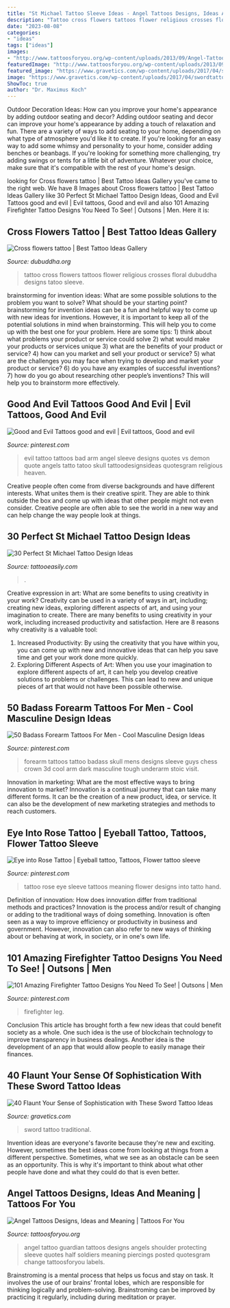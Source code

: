 ```yaml
---
title: "St Michael Tattoo Sleeve Ideas - Angel Tattoos Designs, Ideas And Meaning"
description: "Tattoo cross flowers tattoos flower religious crosses floral dubuddha designs tatoo sleeve"
date: "2023-08-08"
categories:
- "ideas"
tags: ["ideas"]
images:
- "http://www.tattoosforyou.org/wp-content/uploads/2013/09/Angel-Tattoo-Designs.jpg"
featuredImage: "http://www.tattoosforyou.org/wp-content/uploads/2013/09/Angel-Tattoo-Designs.jpg"
featured_image: "https://www.gravetics.com/wp-content/uploads/2017/04/swordtattoo-classictattoo-tradition-traditional.jpg"
image: "https://www.gravetics.com/wp-content/uploads/2017/04/swordtattoo-classictattoo-tradition-traditional.jpg"
ShowToc: true
author: "Dr. Maximus Koch"
---
```



Outdoor Decoration Ideas: How can you improve your home's appearance by adding outdoor seating and decor?
Adding outdoor seating and decor can improve your home's appearance by adding a touch of relaxation and fun. There are a variety of ways to add seating to your home, depending on what type of atmosphere you'd like it to create. If you're looking for an easy way to add some whimsy and personality to your home, consider adding benches or beanbags. If you're looking for something more challenging, try adding swings or tents for a little bit of adventure. Whatever your choice, make sure that it's compatible with the rest of your home's design.

	

		
looking for Cross flowers tattoo | Best Tattoo Ideas Gallery you've came to the right web. We have 8 Images about Cross flowers tattoo | Best Tattoo Ideas Gallery like 30 Perfect St Michael Tattoo Design Ideas, Good and Evil Tattoos good and evil | Evil tattoos, Good and evil and also 101 Amazing Firefighter Tattoo Designs You Need To See! | Outsons | Men. Here it is:
		
    
## Cross Flowers Tattoo | Best Tattoo Ideas Gallery

<img loading=lazy src="http://www.dubuddha.org/wp-content/uploads/2016/10/cross-flowers-tattoo-by-umtattoo-728x909.jpg" onerror="this.onerror=null;this.src='https://tse1.mm.bing.net/th?id=OIP.tExDEVFFCPIL18uy-m9RIAHaJP&amp;pid=15.1';" alt="Cross flowers tattoo | Best Tattoo Ideas Gallery">

_Source: dubuddha.org_

>tattoo cross flowers tattoos flower religious crosses floral dubuddha designs tatoo sleeve. 

	

brainstorming for invention ideas: What are some possible solutions to the problem you want to solve? What should be your starting point?
brainstorming for invention ideas can be a fun and helpful way to come up with new ideas for inventions. However, it is important to keep all of the potential solutions in mind when brainstorming. This will help you to come up with the best one for your problem. Here are some tips: 1) think about what problems your product or service could solve 2) what would make your products or services unique 3) what are the benefits of your product or service? 4) how can you market and sell your product or service? 5) what are the challenges you may face when trying to develop and market your product or service? 6) do you have any examples of successful inventions? 7) how do you go about researching other people’s inventions? This will help you to brainstorm more effectively.

    
## Good And Evil Tattoos Good And Evil | Evil Tattoos, Good And Evil

<img loading=lazy src="https://i.pinimg.com/736x/df/24/b9/df24b90bffa87276b74e845c1d43c243--bad-tattoos-quote-tattoos.jpg" onerror="this.onerror=null;this.src='https://tse4.mm.bing.net/th?id=OIP.cmbVBAjnRHI7opfmxWgx3gHaF2&amp;pid=15.1';" alt="Good and Evil Tattoos good and evil | Evil tattoos, Good and evil">

_Source: pinterest.com_

>evil tattoo tattoos bad arm angel sleeve designs quotes vs demon quote angels tatto tatoo skull tattoodesignsideas quotesgram religious heaven. 

	

Creative people often come from diverse backgrounds and have different interests. What unites them is their creative spirit. They are able to think outside the box and come up with ideas that other people might not even consider. Creative people are often able to see the world in a new way and can help change the way people look at things.

    
## 30 Perfect St Michael Tattoo Design Ideas

<img loading=lazy src="http://www.tattooeasily.com/wp-content/uploads/2014/10/st-michael-tattoos.jpg" onerror="this.onerror=null;this.src='https://tse2.mm.bing.net/th?id=OIP.IjySNKwuEd-65lM-0-as1gHaHZ&amp;pid=15.1';" alt="30 Perfect St Michael Tattoo Design Ideas">

_Source: tattooeasily.com_

>. 

	

Creative expression in art: What are some benefits to using creativity in your work?
Creativity can be used in a variety of ways in art, including; creating new ideas, exploring different aspects of art, and using your imagination to create. There are many benefits to using creativity in your work, including increased productivity and satisfaction. Here are 8 reasons why creativity is a valuable tool: 
1. Increased Productivity: By using the creativity that you have within you, you can come up with new and innovative ideas that can help you save time and get your work done more quickly.
2. Exploring Different Aspects of Art: When you use your imagination to explore different aspects of art, it can help you develop creative solutions to problems or challenges. This can lead to new and unique pieces of art that would not have been possible otherwise. 

    
## 50 Badass Forearm Tattoos For Men - Cool Masculine Design Ideas

<img loading=lazy src="https://i.pinimg.com/736x/d3/33/22/d333229322a018b622aa906ee6046785.jpg" onerror="this.onerror=null;this.src='https://tse4.mm.bing.net/th?id=OIP.FoGS_C484Kzuun4dsSK8NwHaH1&amp;pid=15.1';" alt="50 Badass Forearm Tattoos For Men - Cool Masculine Design Ideas">

_Source: pinterest.com_

>forearm tattoos tattoo badass skull mens designs sleeve guys chess crown 3d cool arm dark masculine tough underarm stoic visit. 

	

Innovation in marketing: What are the most effective ways to bring innovation to market?
Innovation is a continual journey that can take many different forms. It can be the creation of a new product, idea, or service. It can also be the development of new marketing strategies and methods to reach customers.

    
## Eye Into Rose Tattoo | Eyeball Tattoo, Tattoos, Flower Tattoo Sleeve

<img loading=lazy src="https://i.pinimg.com/originals/26/62/7b/26627b03cab7bf3487e6a218527ce7ab.jpg" onerror="this.onerror=null;this.src='https://tse3.mm.bing.net/th?id=OIP.Pt89dYobo5Yq4-Ry-VERvwHaNK&amp;pid=15.1';" alt="Eye into Rose Tattoo | Eyeball tattoo, Tattoos, Flower tattoo sleeve">

_Source: pinterest.com_

>tattoo rose eye sleeve tattoos meaning flower designs into tatto hand. 

	

Definition of innovation: How does innovation differ from traditional methods and practices?
Innovation is the process and/or result of changing or adding to the traditional ways of doing something. Innovation is often seen as a way to improve efficiency or productivity in business and government. However, innovation can also refer to new ways of thinking about or behaving at work, in society, or in one's own life.

    
## 101 Amazing Firefighter Tattoo Designs You Need To See! | Outsons | Men

<img loading=lazy src="https://i.pinimg.com/736x/24/2c/ca/242cca5123e068baf53b4fdc7f998e90.jpg" onerror="this.onerror=null;this.src='https://tse3.mm.bing.net/th?id=OIP.n1XCm4F5n0tPygu1h2u1ZgHaHa&amp;pid=15.1';" alt="101 Amazing Firefighter Tattoo Designs You Need To See! | Outsons | Men">

_Source: pinterest.com_

>firefighter leg. 

	

Conclusion
This article has brought forth a few new ideas that could benefit society as a whole. One such idea is the use of blockchain technology to improve transparency in business dealings. Another idea is the development of an app that would allow people to easily manage their finances.

    
## 40 Flaunt Your Sense Of Sophistication With These Sword Tattoo Ideas

<img loading=lazy src="https://www.gravetics.com/wp-content/uploads/2017/04/swordtattoo-classictattoo-tradition-traditional.jpg" onerror="this.onerror=null;this.src='https://tse3.mm.bing.net/th?id=OIP.606V4pbEnRcFLTghPga0jgHaHa&amp;pid=15.1';" alt="40 Flaunt Your Sense of Sophistication with These Sword Tattoo Ideas">

_Source: gravetics.com_

>sword tattoo traditional. 

	

Invention ideas are everyone's favorite because they're new and exciting. However, sometimes the best ideas come from looking at things from a different perspective. Sometimes, what we see as an obstacle can be seen as an opportunity. This is why it's important to think about what other people have done and what they could do that is even better.

    
## Angel Tattoos Designs, Ideas And Meaning | Tattoos For You

<img loading=lazy src="http://www.tattoosforyou.org/wp-content/uploads/2013/09/Angel-Tattoo-Designs.jpg" onerror="this.onerror=null;this.src='https://tse4.mm.bing.net/th?id=OIP.fRt07GOtDkBinBPfBQSQIQHaOv&amp;pid=15.1';" alt="Angel Tattoos Designs, Ideas and Meaning | Tattoos For You">

_Source: tattoosforyou.org_

>angel tattoo guardian tattoos designs angels shoulder protecting sleeve quotes half soldiers meaning piercings posted quotesgram change tattoosforyou labels. 

	

Brainstroming is a mental process that helps us focus and stay on task. It involves the use of our brains’ frontal lobes, which are responsible for thinking logically and problem-solving. Brainstroming can be improved by practicing it regularly, including during meditation or prayer.

